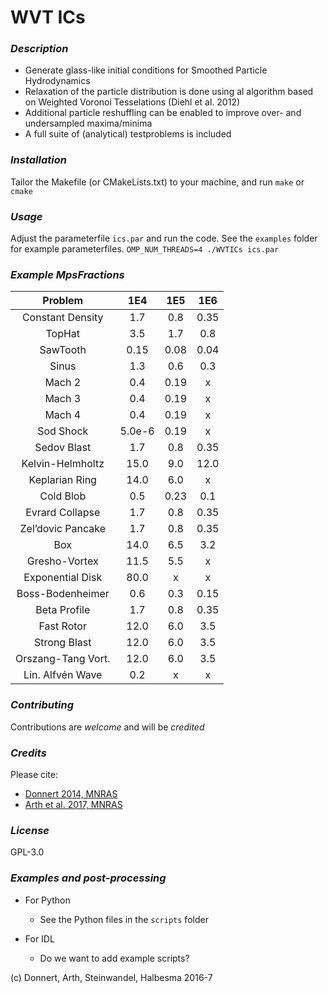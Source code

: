 # WVT ICs

### *Description*
- Generate glass-like initial conditions for Smoothed Particle Hydrodynamics
- Relaxation of the particle distribution is done using al algorithm based on Weighted Voronoi Tesselations (Diehl et al. 2012)
- Additional particle reshuffling can be enabled to improve over- and undersampled maxima/minima
- A full suite of (analytical) testproblems is included

### *Installation*
Tailor the Makefile (or CMakeLists.txt) to your machine, and run
`make` or `cmake`

### *Usage*
Adjust the parameterfile `ics.par` and run the code. See the `examples` folder for example parameterfiles.
`OMP_NUM_THREADS=4 ./WVTICs ics.par`

### *Example MpsFractions*
| Problem           |   1E4    |   1E5    |  1E6     |
| :---------------: | :------: | :------: | :------: |
| Constant Density  | 1.7      | 0.8      | 0.35     |
|    TopHat         | 3.5      | 1.7      | 0.8      |
|    SawTooth       | 0.15     | 0.08     | 0.04     |
|    Sinus          | 1.3      |  0.6     | 0.3      |
|    Mach 2         | 0.4      | 0.19     | x        |
|    Mach 3         | 0.4      | 0.19     | x        |
|    Mach 4         | 0.4      | 0.19     | x        |
|    Sod Shock      | 5.0e-6   | 0.19     | x        |
|    Sedov Blast    | 1.7      | 0.8      | 0.35     |
| Kelvin-Helmholtz  | 15.0     | 9.0      | 12.0     |
|  Keplarian Ring   | 14.0     | 6.0      | x        |
|    Cold Blob      | 0.5      | 0.23     | 0.1      |
| Evrard Collapse   | 1.7      | 0.8      | 0.35     |
| Zel’dovic Pancake | 1.7      | 0.8      | 0.35     |
|      Box          | 14.0     | 6.5      | 3.2      |
|   Gresho-Vortex   | 11.5     | 5.5      | x        |
| Exponential Disk  | 80.0     | x        | x        |
|  Boss-Bodenheimer | 0.6      | 0.3      | 0.15     |
|   Beta Profile    | 1.7      | 0.8      | 0.35     |
|    Fast Rotor     | 12.0     | 6.0      | 3.5      |
|    Strong Blast   | 12.0     | 6.0      | 3.5      |
| Orszang-Tang Vort.| 12.0     | 6.0      | 3.5      |
| Lin. Alfvén Wave  | 0.2      | x        | x        |


### *Contributing*
Contributions are *welcome* and will be *credited*

### *Credits*
Please cite:
- [Donnert 2014, MNRAS](http://adsabs.harvard.edu/abs/2014MNRAS.438.1971D "Toycluster Paper")
- [Arth et al. 2017, MNRAS](http://adsabs.harvard.edu/cgi-bin/basic_connect?qsearch=%5EArth%202017 "WVTICs Paper")

### *License*
GPL-3.0

### *Examples and post-processing*
- For Python
   - See the Python files in the `scripts` folder

- For IDL
  - Do we want to add example scripts?


(c) Donnert, Arth, Steinwandel, Halbesma 2016-7

